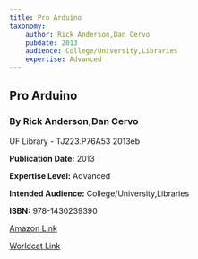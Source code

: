 ```yaml
---
title: Pro Arduino
taxonomy:
	author: Rick Anderson,Dan Cervo
	pubdate: 2013
	audience: College/University,Libraries
	expertise: Advanced
---
```

## Pro Arduino
### By Rick Anderson,Dan Cervo
UF Library - TJ223.P76A53 2013eb

**Publication Date:** 2013

**Expertise Level:** Advanced

**Intended Audience:** College/University,Libraries

**ISBN:** 978-1430239390

[Amazon Link](https://www.amazon.com/Arduino-Technology-Action-Rick-Anderson/dp/1430239395/ref=sr_1_2?s=books&ie=UTF8&qid=1541654520&sr=1-2&keywords=Pro+Arduino&dpID=51h3K8dlXoL&preST=_SX258_BO1,204,203,200_QL70_&dpSrc=srch)

[Worldcat Link]()
